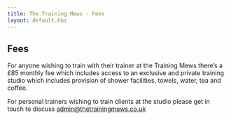 ```yaml
---
title: The Training Mews - Fees
layout: default.hbs
---
```


<div class="mb-5"></div>

## Fees

For anyone wishing to train with their trainer at the Training Mews there’s a £85 monthly fee which includes access to an exclusive and private training studio which includes provision of shower facilities, towels, water, tea and coffee. 

For personal trainers wishing to train clients at the studio please get in touch to discuss admin@thetrainingmews.co.uk